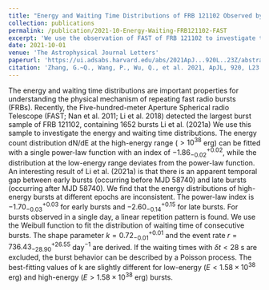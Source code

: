 ```yaml
---
title: "Energy and Waiting Time Distributions of FRB 121102 Observed by FAST"
collection: publications
permalink: /publication/2021-10-Energy-Waiting-FRB121102-FAST
excerpt: 'We use the observation of FAST of FRB 121102 to investigate the energy and waiting time distributions.'
date: 2021-10-01
venue: 'The Astrophysical Journal Letters'
paperurl: 'https://ui.adsabs.harvard.edu/abs/2021ApJ...920L..23Z/abstract'
citation: 'Zhang, G.~Q., Wang, P., Wu, Q., et al. 2021, ApJL, 920, L23. doi:10.3847/2041-8213/ac2a3b'
---
```

The energy and waiting time distributions are important properties for understanding the physical mechanism of repeating fast radio bursts (FRBs). Recently, the Five-hundred-meter Aperture Spherical radio Telescope (FAST; Nan et al. 2011; Li et al. 2018) detected the largest burst sample of FRB 121102, containing 1652 bursts Li et al. (2021a) We use this sample to investigate the energy and waiting time distributions. The energy count distribution dN/dE at the high-energy range ($>10^{38}$ erg) can be fitted with a single power-law function with an index of $-{1.86}_{-0.02}^{+0.02}$, while the distribution at the low-energy range deviates from the power-law function. An interesting result of Li et al. (2021a) is that there is an apparent temporal gap between early bursts (occurring before MJD 58740) and late bursts (occurring after MJD 58740). We find that the energy distributions of high-energy bursts at different epochs are inconsistent. The power-law index is $-{1.70}_{-0.03}^{+0.03}$ for early bursts and $-{2.60}_{-0.14}^{+0.15}$ for late bursts. For bursts observed in a single day, a linear repetition pattern is found. We use the Weibull function to fit the distribution of waiting time of consecutive bursts. The shape parameter $k={0.72}_{-0.01}^{+0.01}$ and the event rate $r={736.43}_{-28.90}^{+26.55}$ day$^{−1}$ are derived. If the waiting times with $\delta t < 28$ s are excluded, the burst behavior can be described by a Poisson process. The best-fitting values of k are slightly different for low-energy ($E < 1.58 × 10^{38}$ erg) and high-energy ($E > 1.58 × 10^{38}$ erg) bursts.